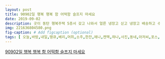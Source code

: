 ```yaml
---
layout: post
title: 90902일 행복 행복 함 어떡함 슬프지 마세요 
date: 2019-09-02
description: 곳이 동탄 행복주택 5층서 갖고 나와서 얼른 냉장고 싣고 냉장고 배송하고 수원 가면 맞겠다 싶어 일을 했는데 예상보다 아니 약속보다 빨리 와달라셔서 어쩔수 없이 다른차 불러 보내드리고 마쳤지요 
img: 221636804580.png
fig-caption: # Add figcaption (optional)
tags: [ 오늘,바밨,내일,땡큐,베리,머취,소주,한잔,에나,켄맥,하나,사진,동네,아저씨,포스,동네,아저씨,동네,아저씨,동네,아줌마,아저씨,대하,주먹,맥주,나이,진시,왕도,오늘,아침,수원,약속,사다리,이편,세상,한참,예약,깊이,생각,사무실,복귀,바구니,박스,수거,수거,행복,주택,얼른,냉장고,냉장고,배송,수원,가면,예상,약속,매일,행복,수원,마치,사진,일인,이편한세상,원래,약속,한참,전화,얼른,견적,일단,연락,해도,간다,하니,일단,도착,이편,세상,누읍,아파트,이사,고객,우리,형님,초평동,누읍,초평,부동산,최고,거기,형님,거란,생각,얼른,부동산,걱정,얘기,나중,이제,지금 ]
---
```

[90902일 행복 행복 함 어떡함 슬프지 마세요 ](https://blog.naver.com/losugui?Redirect=Log&logNo=221636804580)
